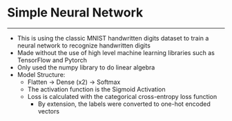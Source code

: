 ﻿# Simple Neural Network
 ---
- This is using the classic MNIST handwritten digits dataset to train a neural network to recognize handwritten digits
- Made without the use of high level machine learning libraries such as TensorFlow and Pytorch
- Only used the numpy library to do linear algebra
- Model Structure:
  - Flatten -> Dense (x2) -> Softmax
  - The activation function is the Sigmoid Activation
  - Loss is calculated with the categorical cross-entropy loss function
    - By extension, the labels were converted to one-hot encoded vectors  
